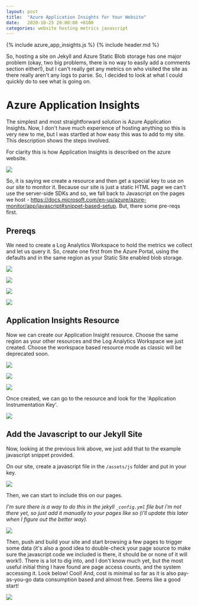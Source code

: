 ```yaml
---
layout: post
title:  "Azure Application Insights for Your Website"
date:   2020-10-25 20:00:00 +0100
categories: website hosting metrics javascript
---
```


{% include azure_app_insights.js %}
{% include header.md %}

So, hosting a site on Jekyll and Azure Static Blob storage has one major problem (okay, two big problems, there is no way to easily add a comments section either!), but I can't really get any metrics on who visited the site as there really aren't any logs to parse. So, I decided to look at what I could quickly do to see what is going on.

# Azure Application Insights

The simplest and most straightforward solution is Azure Application Insights. Now, I don't have much experience of hosting anything so this is very new to me, but I was startled at how easy this was to add to my site. This description shows the steps involved.

For clarity this is how Application Insights is described on the azure website.

![](/assets/images/2020/Azure-Application-Insights/005.png)

So, it is saying we create a resource and then get a special key to use on our site to monitor it. Because our site is just a static HTML page we can't use the server-side SDKs and so, we fall back to Javascript on the pages we host - https://docs.microsoft.com/en-us/azure/azure-monitor/app/javascript#snippet-based-setup. But, there some pre-reqs first.

## Prereqs

We need to create a Log Analytics Workspace to hold the metrics we collect and let us query it. So, create one first from the Azure Portal, using the defaults and in the same region as your Static Site enabled blob storage.

![](/assets/images/2020/Azure-Application-Insights/010.png)

![](/assets/images/2020/Azure-Application-Insights/020.png)

![](/assets/images/2020/Azure-Application-Insights/030.png)

![](/assets/images/2020/Azure-Application-Insights/040.png)

## Application Insights Resource

Now we can create our Application Insight resource. Choose the same region as your other resources and the Log Analytics Workspace we just created. Choose the workspace based resource mode as classic will be deprecated soon. 

![](/assets/images/2020/Azure-Application-Insights/050.png)

![](/assets/images/2020/Azure-Application-Insights/060.png)

![](/assets/images/2020/Azure-Application-Insights/070.png)

Once created, we can go to the resource and look for the 'Application Instrumentation Key'.

![](/assets/images/2020/Azure-Application-Insights/080.png)


## Add the Javascript to our Jekyll Site

Now, looking at the previous link above, we just add that to the example javascript snippet provided.

On our site, create a javascript file in the ```/assets/js``` folder and put in your key. 

![](/assets/images/2020/Azure-Application-Insights/090.png)

Then, we can start to include this on our pages. 

*I'm sure there is a way to do this in the jekyll ```_config.yml``` file but i'm not there yet, so just add it manually to your pages like so (i'll update this later when I figure out the better way).*

![](/assets/images/2020/Azure-Application-Insights/0100.png)

Then, push and build your site and start browsing a few pages to trigger some data (it's also a good idea to double-check your page source to make sure the javascript code we included is there, it should be or none of it will work!). There is a lot to dig into, and I don't know much yet, but the most useful initial thing I have found are page access counts, and the system accessing it. Look below! Cool! And, cost is minimal so far as it is also pay-as-you-go data consumption based and almost free. Seems like a good start!

![](/assets/images/2020/Azure-Application-Insights/0110.png)
